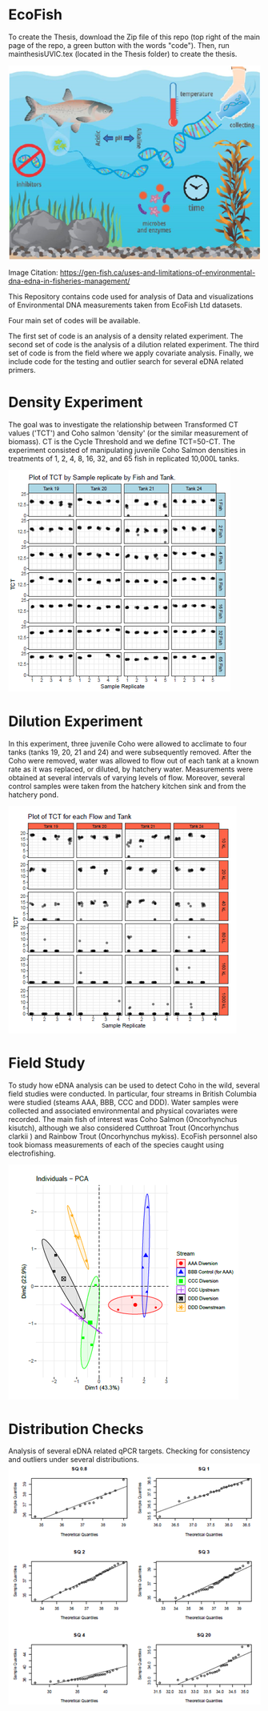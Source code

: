 # EcoFish

To create the Thesis, download the Zip file of this repo (top right of the main page of the repo, a green button with the words "code"). Then, run mainthesisUVIC.tex (located in the Thesis folder) to create the thesis.


![What is this](Images/fish2.png)

Image Citation: https://gen-fish.ca/uses-and-limitations-of-environmental-dna-edna-in-fisheries-management/

This Repository contains code used for analysis of Data and visualizations of Environmental DNA measurements taken from EcoFish Ltd datasets.

Four main set of codes will be available.

The first set of code is an analysis of a density related experiment.
The second set of code is the analysis of a dilution related experiment.
The third set of code is from the field where we apply covariate analysis.
Finally, we include code for the testing and outlier search for several eDNA related primers.


# Density Experiment 
The goal was to investigate the relationship between
Transformed CT values ('TCT') and Coho salmon 'density' (or the similar measurement
of biomass). CT is the Cycle Threshold and we define TCT=50-CT. The
experiment consisted of manipulating juvenile Coho Salmon densities in treatments of
1, 2, 4, 8, 16, 32, and 65 fish in replicated 10,000L tanks.

![What is this](Images/tctdensity.png)



# Dilution Experiment

In this experiment, three juvenile Coho were allowed to acclimate to four tanks (tanks 19, 20, 21 and 24) and were subsequently removed. After the Coho were removed, water was allowed to flow out of each tank at a known rate as it was replaced, or diluted, by hatchery water. Measurements were obtained at several intervals of varying levels of flow. Moreover, several control samples were taken from the hatchery kitchen sink and from the hatchery pond.

![What is this](Images/TCTflow.png)

# Field Study

To study how eDNA analysis can be used to detect Coho in the wild, several field studies were conducted. In particular,
four streams in British Columbia were studied (steams AAA, BBB, CCC and DDD).
Water samples were collected and associated environmental and physical covariates
were recorded. The main fish of interest was Coho Salmon (Oncorhynchus kisutch),
although we also considered Cutthroat Trout (Oncorhynchus clarkii ) and Rainbow
Trout (Oncorhynchus mykiss). EcoFish personnel also took biomass measurements
of each of the species caught using electrofishing.

![What is this](Images/pcaimage.png)

# Distribution Checks

Analysis of several eDNA related qPCR targets. Checking for consistency and outliers under several distributions.
![What is this](Images/distributions.png)

